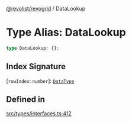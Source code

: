 [@revolist/revogrid](README.md) / DataLookup

# Type Alias: DataLookup

```ts
type DataLookup: {};
```

## Index Signature

 \[`rowIndex`: `number`\]: [`DataType`](TypeAlias.DataType.md)

## Defined in

[src/types/interfaces.ts:412](https://github.com/revolist/revogrid/blob/32c6316d328fcc561520e19c2a4b987d1e8a85d2/src/types/interfaces.ts#L412)

